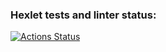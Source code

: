 ### Hexlet tests and linter status:
[![Actions Status](https://github.com/paveldelei3020/frontend-project-46/actions/workflows/hexlet-check.yml/badge.svg)](https://github.com/paveldelei3020/frontend-project-46/actions)